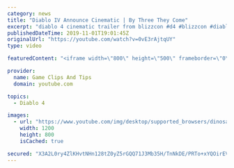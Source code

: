 ```yaml
---
category: news
title: "Diablo IV Announce Cinematic | By Three They Come"
excerpt: "diablo 4 cinematic trailer from blizzcon #d4 #blizzcon #diablo."
publishedDateTime: 2019-11-01T19:01:45Z
originalUrl: "https://youtube.com/watch?v=0vE3rAjtqUY"
type: video

featuredContent: "<iframe width=\"800\" height=\"500\" frameborder=\"0\" src=\"https://www.youtube.com/embed/0vE3rAjtqUY\" allow=\"accelerometer; autoplay; encrypted-media; gyroscope; picture-in-picture\" allowfullscreen></iframe>"

provider:
  name: Game Clips And Tips
  domain: youtube.com

topics:
  - Diablo 4

images:
  - url: "https://www.youtube.com/img/desktop/supported_browsers/dinosaur.png"
    width: 1200
    height: 800
    isCached: true

secured: "X3A2L0ry4ZlKHvtNHn128tZ0yZ5rGQQ71J3Mb35H/TnNkDE/PRTo+xYQOirEVQ75KZdTrown13bJVU2e2WT+HRdm2HsK6NGUUwbXmoWf0di9FkzPidG3YeTeQ8UJIWdkIQQVM+4LQ0pO53ysvltfwjLJxnGjSaE3Uy0Xj9wtMM+iBXrziFxC5ZUjWbFxK/T/zZejYXpzAcHK3ALNAfCbDxgf7iUhFQBeFo8rNgRoIvDjL7QvfY5ng/nJxJVQC0WwYZZBbcysw1ztqroXE1OhW3om2Pew/M26M+//Yfk7c3rMdVK+QANx3AcwAYVlI85ZZiNuvomMJ67eJ903qDdm1GQ5JM4XDE/5RRFGtOsUydeleSHAyQRxIDM8TikLOFrABQ2VCgWuenlQtOid/HhKiA==;GUJYDuyFUAf0oz8sbNxUXQ=="
---
```


